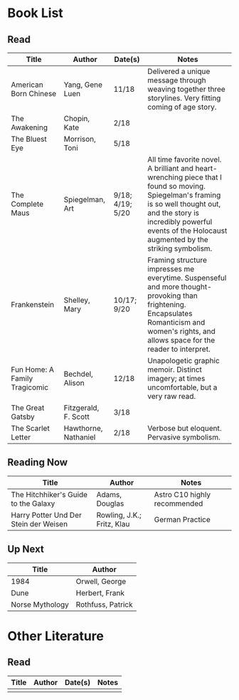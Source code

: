 # Book List

## Read

| Title                         | Author               | Date(s)          | Notes                                                        |
| ----------------------------- | -------------------- | ---------------- | ------------------------------------------------------------ |
| American Born Chinese         | Yang, Gene Luen      | 11/18            | Delivered a unique message through weaving together three storylines. Very fitting coming of age story. |
| The Awakening                 | Chopin, Kate         | 2/18             |                                                              |
| The Bluest Eye                | Morrison, Toni       | 5/18             |                                                              |
| The Complete Maus             | Spiegelman, Art      | 9/18; 4/19; 5/20 | All time favorite novel. A brilliant and heart-wrenching piece that I found so moving. Spiegelman's framing is so well thought out, and the story is incredibly powerful events of the Holocaust augmented by the striking symbolism. |
| Frankenstein                  | Shelley, Mary        | 10/17; 9/20      | Framing structure impresses me everytime. Suspenseful and more thought-provoking than frightening. Encapsulates Romanticism and women's rights, and allows space for the reader to interpret. |
| Fun Home: A Family Tragicomic | Bechdel, Alison      | 12/18            | Unapologetic graphic memoir. Distinct imagery; at times uncomfortable, but a very raw read. |
| The Great Gatsby              | Fitzgerald, F. Scott | 3/18             |                                                              |
| The Scarlet Letter            | Hawthorne, Nathaniel | 2/18             | Verbose but eloquent. Pervasive symbolism.                   |

## Reading Now

| Title                                 | Author                     | Notes                        |
| ------------------------------------- | -------------------------- | ---------------------------- |
| The Hitchhiker's Guide to the Galaxy  | Adams, Douglas             | Astro C10 highly recommended |
| Harry Potter Und Der Stein der Weisen | Rowling, J.K.; Fritz, Klau | German Practice              |

## Up Next

| Title           | Author            |
| --------------- | ----------------- |
| 1984            | Orwell, George    |
| Dune            | Herbert, Frank    |
| Norse Mythology | Rothfuss, Patrick |

# Other Literature

## Read

| Title | Author | Date(s) | Notes |
| ----- | ------ | ------- | ----- |
|       |        |         |       |
